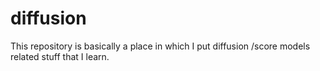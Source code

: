 # diffusion


This repository is basically a place in which I put diffusion /score models related stuff that I learn.